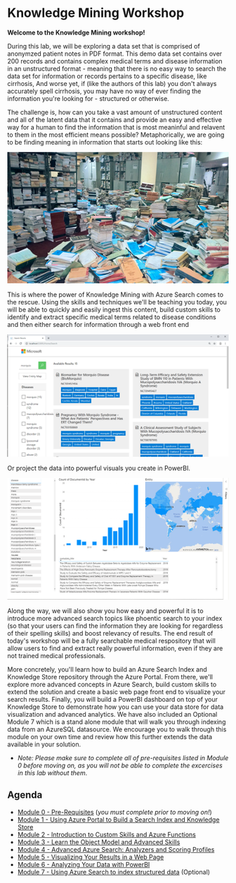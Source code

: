 # Knowledge Mining Workshop

**Welcome to the Knowledge Mining workshop!** 

During this lab, we will be exploring a data set that is comprised of anonymzed patient notes in PDF format.  This demo data set contains over 200 records and contains complex medical terms and disease information in an unstructured format - meaning that there is no easy way to search the data set for information or records pertains to a specific disease, like cirrhosis,  And worse yet, if (like the authors of this lab) you don't always accurately spell cirrhosis, you may have no way of ever finding the information you're looking for - structured or otherwise.

The challenge is, how can you take a vast amount of unstructured content and all of the latent data that it contains and provide an easy and effective way for a human to find the information that is most meaninful and relavent to them in the most efficient means possible?  Metaphorically, we are going to be finding meaning in information that starts out looking like this:

![](images/unstructured.png)

This is where the power of Knowledge Mining with Azure Search comes to the rescue.  Using the skills and techniques we'll be teaching you today, you will be able to quickly and easily ingest this content, build custom skills to identify and extract specific medical terms related to disease conditions and then either search for information through a web front end

![](images/results.png)

Or project the data into powerful visuals  you create in PowerBI.  

![](images/mod5/ks-pbi-visual5-filledmap-graph.png)

Along the way, we will also show you how easy and powerful it is to introduce more advanced search topics like phoentic search to your index (so that your users can find the information they are looking for regardless of their spelling skills) and boost relevancy of results.  The end result of today's workshop will be a fully searchable medical respository that will allow users to find and extract really powerful information, even if they are not trained medical professionals.  

More concretely, you'll learn how to build an Azure Search Index and Knowledge Store repository through the Azure Portal. From there, we'll explore more advanced concepts in Azure Search, build custom skills to extend the solution and create a basic web page front end to visualize your search results. Finally, you will build a PowerBI dashboard on top of your Knowledge Store to demonstrate how you can use your data store for data visualization and advanced analytics. We have also included an Optional Module 7 which is a stand alone module that will walk you through indexing data from an AzureSQL datasource. We encourage you to walk through this module on your own time and review how this further extends the data available in your solution.

+ *Note: Please make sure to complete all of pre-requisites listed in Module 0 before moving on, as you will not be able to complete the excercises in this lab without them*.

## Agenda

+ [Module 0 - Pre-Requisites](./Module%200.md) (*you must complete prior to moving on!*)
+ [Module 1 - Using Azure Portal to Build a Search Index and Knowledge Store](./blob/master/module%201.md)
+ [Module 2 - Introduction to Custom Skills and Azure Functions](./module%202.md)
+ [Module 3 - Learn the Object Model and Advanced Skills](./module%203.md)
+ [Module 4 - Advanced Azure Search: Analyzers and Scoring Profiles](./module%204.md)
+ [Module 5 - Visualizing Your Results in a Web Page](./module%205.md)
+ [Module 6 - Analyzing Your Data with PowerBI](./module%206.md)
+ [Module 7 - Using Azure Search to index structured data](./module%207.md) (Optional)
